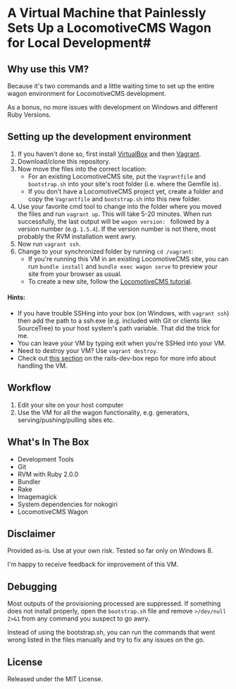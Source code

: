 # A Virtual Machine that Painlessly Sets Up a LocomotiveCMS Wagon for Local Development#

## Why use this VM? ##

Because it's two commands and a little waiting time to set up the entire wagon environment for LocomotiveCMS development. 

As a bonus, no more issues with development on Windows and different Ruby Versions.

## Setting up the development environment ##

1. If you haven't done so, first install [VirtualBox](https://www.virtualbox.org/) and then [Vagrant](https://www.vagrantup.com/).
2. Download/clone this repository.
3. Now move the files into the correct location:
	- For an existing LocomotiveCMS site, put the `Vagrantfile` and `bootstrap.sh` into your site's root folder (i.e. where the Gemfile is). 
	- If you don't have a LocomotiveCMS project yet, create a folder and copy the `Vagrantfile` and `bootstrap.sh` into this new folder.
4. Use your favorite cmd tool to change into the folder where you moved the files and run `vagrant up`. This will take 5-20 minutes. When run successfully, the last output will be `wagon version: ` followed by a version number (e.g. `1.5.4`). If the version number is not there, most probably the RVM installation went awry.
5. Now run `vagrant ssh`. 
6. Change to your synchronized folder by running `cd /vagrant`:
	- If you're running this VM in an existing LocomotiveCMS site, you can run `bundle install` and `bundle exec wagon serve` to preview your site from your browser as usual.
	- To create a new site, follow the [LocomotiveCMS tutorial](http://doc.locomotivecms.com/making-blog/1-1-create-wagon-site).

#### Hints:

- If you have trouble SSHing into your box (on Windows, with `vagrant ssh`) then add the path to a ssh.exe (e.g. included with Git or clients like SourceTree) to your host system's path variable. That did the trick for me.
- You can leave your VM by typing exit when you're SSHed into your VM.
- Need to destroy your VM? Use `vagrant destroy`.
- Check out [this section](https://github.com/rails/rails-dev-box#virtual-machine-management) on the rails-dev-box repo for more info about handling the VM.

## Workflow ##

1. Edit your site on your host computer
2. Use the VM for all the wagon functionality, e.g. generators, serving/pushing/pulling sites etc.

## What's In The Box ##

- Development Tools
- Git
- RVM with Ruby 2.0.0
- Bundler
- Rake
- Imagemagick
- System dependencies for nokogiri
- LocomotiveCMS Wagon

## Disclaimer ##

Provided as-is. Use at your own risk. Tested so far only on Windows 8.

I'm happy to receive feedback for improvement of this VM.

## Debugging ##

Most outputs of the provisioning processed are suppressed. If something does not install properly, open the `bootstrap.sh` file and remove `>/dev/null 2>&1` from any command you suspect to go awry. 

Instead of using the bootstrap.sh, you can run the commands that went wrong listed in the files manually and try to fix any issues on the go.

## License ##

Released under the MIT License.
